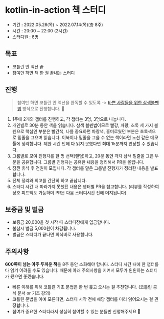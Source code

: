 # kotlin-in-action 책 스터디
- 기간 : 2022.05.26(목) ~ 2022.07.14(목)(총 8주)
- 시간 : 20:00 ~ 22:00 (2시간)
- 스터디원 : 6명

## 목표
- 코틀린 인 액션 끝
- 참여만 하면 책 한 권 끝내는 스터디

## 진행
> 참여만 하면 코틀린 인 액션을 완독할 수 있도록 -> [바쁜 사람들을 위한 삼색볼펜법](http://egloos.zum.com/agile/v/3684946) 방식으로 진행합니다. 💪

1. 1주에 2개의 챕터를 진행하고, 각 챕터는 3명, 3명으로 나눕니다.
2. 개인별로 30분 동안 책을 읽습니다. 삼색 볼펜법이므로 빨강, 파랑, 초록 세 가지 볼펜으로 핵심인 부분은 빨간색, 나름 중요하면 파랑색, 흥미로웠던 부분은 초록색으로 밑줄을 그으며 읽습니다. 이북이나 밑줄을 그을 수 없는 책이라면 노션 같은 메모 툴에 정리합니다. 제한 시간 안에 다 읽지 못했다면 최대 15분까지 연장할 수 있습니다.
3. 그룹별로 모여 진행자를 한 명 선택(랜덤)하고, 20분 동안 각자 삼색 밑줄을 그은 부분을 공유합니다. 그룹별 진행자는 공유한 내용을 정리해서 PR을 올립니다. 
4. 잠깐 휴식 후 전원이 모입니다. 각 챕터를 맡은 그룹별 진행자가 정리한 내용을 발표합니다.
5. 전체 정리와 회고를 간단히 하고 끝납니다.
6. 스터디 시간 내 따라가지 못했던 내용은 챕터별 PR을 참고합니다. (리뷰를 작성하여 상호 피드백도 가능하며 PR은 다음 스터디시간 전에 머지됩니다)

## 보증금 및 벌금
- 보증금 20,000을 첫 시작 때 스터디장에게 입금합니다.
- 불참시 벌금 5,000원이 차감됩니다.
- 벌금은 스터디가 끝나면 회식비로 사용합니다.

## 주의사항
**600쪽이 넘는 아주 두꺼운 책**을 8주 동안 소화해야 합니다. 스터디 시간 내에 한 챕터를 다 읽기 어려울 수도 있습니다. 
때문에 아래 주의사항을 지켜서 모두가 윈윈하는 스터디가 됬으면 좋겠습니다.
- 빠른 이해를 위해 코틀린 기초 문법은 한 번 훑고 오시는 걸 추천합니다. (코틀린 공식 문서 or 기초 강의)
- 코틀린 문법을 아예 모른다면, 스터디 시작 전에 해당 챕터를 미리 읽어오시는 걸 권장합니다.
- 참여가 중요한 스터디라서 성실히 참여할 수 있는 분들만 신청해주세요 🙏
